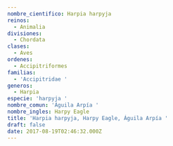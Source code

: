 ```yaml
---
nombre_cientifico: Harpia harpyja
reinos:
  - Animalia
divisiones:
  - Chordata
clases:
  - Aves
ordenes:
  - Accipitriformes
familias:
  - 'Accipitridae '
generos:
  - Harpia
especie: 'harpyja '
nombre_comun: 'Águila Arpía '
nombre_ingles: Harpy Eagle
title: 'Harpia harpyja, Harpy Eagle, Águila Arpía '
draft: false
date: 2017-08-19T02:46:32.000Z
---
```


